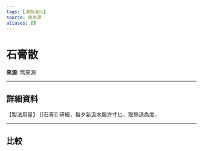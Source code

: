 ```yaml
---
tags: [清熱瀉火]
source: 無來源
aliases: []
---
```


# 石膏散

**來源**: 無來源  

---

## 詳細資料
【製法用量】 [[石膏]] 研細，每夕新汲水服方寸匕，取熱退為度。

---

## 比較
